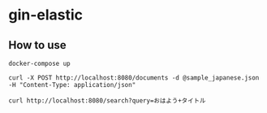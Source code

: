 # gin-elastic

## How to use

`docker-compose up`

`curl -X POST http://localhost:8080/documents -d @sample_japanese.json -H "Content-Type: application/json"`

`curl http://localhost:8080/search?query=おはよう+タイトル`
